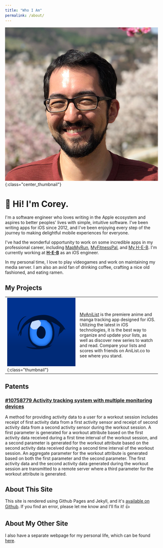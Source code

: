 ```yaml
---
title: "Who I Am"
permalink: /about/
---
```


![Corey](/assets/images/me.png){:class="center_thumbnail"}

# 👋 Hi! I'm Corey.

I'm a software engineer who loves writing in the Apple ecosystem and aspires to better peoples' lives with simple, intuitive software. I've been writing apps for iOS since 2012, and I've been enjoying every step of the journey to making delightful mobile experiences for everyone.

I've had the wonderful opportunity to work on some incredible apps in my professional career, including [MapMyRun](https://apps.apple.com/us/app/map-my-run-by-under-armour/id291890420), [MyFitnessPal](https://apps.apple.com/us/app/myfitnesspal/id341232718), and [My H-E-B](https://apps.apple.com/us/app/my-h-e-b/id1477891300). I'm currently working at [**H-E-B**](https://digital.heb.com/) as an iOS engineer.

In my personal time, I love to play videogames and work on maintaining my media server. I am also an avid fan of drinking coffee, crafting a nice old fashioned, and eating ramen.

## My Projects

|             |             |
| ----------- | ----------- |
| ![MyAniList Icon](/assets/images/myanilist.png){:class="thumbnail"} | [MyAniList](https://apps.apple.com/us/app/myanilist/id741257899) is the premiere anime and manga tracking app designed for iOS. Utilizing the latest in iOS technologies, it is the best way to organize and update your lists, as well as discover new series to watch and read. Compare your lists and scores with friends on AniList.co to see where you stand. |

## Patents

### [#10758779 Activity tracking system with multiple monitoring devices](http://patft.uspto.gov/netacgi/nph-Parser?Sect1=PTO1&Sect2=HITOFF&d=PALL&p=1&u=%2Fnetahtml%2FPTO%2Fsrchnum.htm&r=1&f=G&l=50&s1=10758779.PN.&OS=PN/10758779&RS=PN/10758779)

A method for providing activity data to a user for a workout session includes receipt of first activity data from a first activity sensor and receipt of second activity data from a second activity sensor during the workout session. A first parameter is generated for a workout attribute based on the first activity data received during a first time interval of the workout session, and a second parameter is generated for the workout attribute based on the second activity data received during a second time interval of the workout session. An aggregate parameter for the workout attribute is generated based on both the first parameter and the second parameter. The first activity data and the second activity data generated during the workout session are transmitted to a remote server where a third parameter for the workout attribute is generated.

## About This Site

This site is rendered using Github Pages and Jekyll, and it's [available on Github](https://github.com/croberts22/croberts22.github.io). If you find an error, please let me know and I'll fix it! 👍

## About My Other Site

I also have a separate webpage for my personal life, which can be found [here](https://coreyroberts.io).
